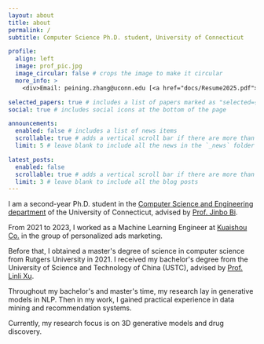 ```yaml
---
layout: about
title: about
permalink: /
subtitle: Computer Science Ph.D. student, University of Connecticut

profile:
  align: left
  image: prof_pic.jpg
  image_circular: false # crops the image to make it circular
  more_info: >
    <div>Email: peining.zhang@uconn.edu [<a href="docs/Resume2025.pdf">CV</a>]</div>

selected_papers: true # includes a list of papers marked as "selected={true}"
social: true # includes social icons at the bottom of the page

announcements:
  enabled: false # includes a list of news items
  scrollable: true # adds a vertical scroll bar if there are more than 3 news items
  limit: 5 # leave blank to include all the news in the `_news` folder

latest_posts:
  enabled: false
  scrollable: true # adds a vertical scroll bar if there are more than 3 new posts items
  limit: 3 # leave blank to include all the blog posts
---
```


I am a second-year Ph.D. student in the
[Computer Science and Engineering department](https://www.cse.uconn.edu/) of the University of Connecticut, advised by
[Prof. Jinbo Bi](https://www.cse.uconn.edu/person/jinbo-bi/).

From 2021 to 2023, I worked as a Machine Learning Engineer at
[Kuaishou Co.](https://en.wikipedia.org/wiki/Kuaishou) in the group of personalized ads marketing.

Before that, I obtained a master's degree of science in computer science from Rutgers University in 2021.
I received my bachelor's degree from the University of Science and Technology of China (USTC), advised by
[Prof. Linli Xu](http://staff.ustc.edu.cn/~linlixu/index.html).

Throughout my bachelor's and master's time, my research lay in generative models in NLP.
Then in my work, I gained practical experience in data mining and recommendation systems.

Currently, my research focus is on 3D generative models and drug discovery.
